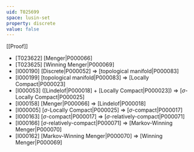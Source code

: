 ```yaml
---
uid: T025699
space: lusin-set
property: discrete
value: false
---
```

[[Proof]]

* [T023622] [Menger|P000066]
* [T023625] [Winning Menger|P000069]
* [I000190] [Discrete|P000052] => [topological manifold|P000083]
* [I000199] [topological manifold|P000083] => [Locally Compact|P000023]
* [I000053] ([Lindelof|P000018] + [Locally Compact|P000023]) => [$\sigma$-Locally Compact|P000025]
* [I000158] [Menger|P000066] => [Lindelof|P000018]
* [I000005] [$\sigma$-Locally Compact|P000025] => [$\sigma$-compact|P000017]
* [I000163] [$\sigma$-compact|P000017] => [$\sigma$-relatively-compact|P000071]
* [I000166] [$\sigma$-relatively-compact|P000071] => [Markov-Winning Menger|P000070]
* [I000162] [Markov-Winning Menger|P000070] => [Winning Menger|P000069]

